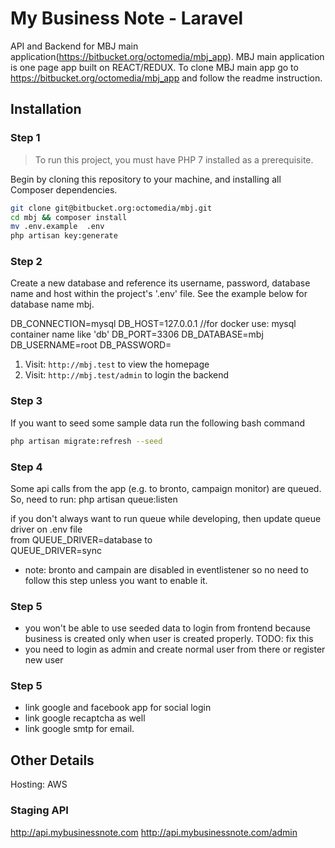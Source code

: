 # My Business Note - Laravel

API and Backend for MBJ main application(https://bitbucket.org/octomedia/mbj_app). MBJ main application is one page app built on REACT/REDUX. To clone MBJ main app go to 
https://bitbucket.org/octomedia/mbj_app and follow the readme instruction.

## Installation

### Step 1

> To run this project, you must have PHP 7 installed as a prerequisite.

Begin by cloning this repository to your machine, and installing all Composer dependencies.

```bash
git clone git@bitbucket.org:octomedia/mbj.git
cd mbj && composer install
mv .env.example  .env
php artisan key:generate
```

### Step 2

Create a new database and reference its username, password, database name and host within the project's '.env' file. See the example below for database name mbj.

DB_CONNECTION=mysql
DB_HOST=127.0.0.1  //for docker use: mysql container name like 'db'
DB_PORT=3306
DB_DATABASE=mbj
DB_USERNAME=root
DB_PASSWORD=

1. Visit: `http://mbj.test` to view the homepage
2. Visit: `http://mbj.test/admin` to login the backend


### Step 3

If you want to seed some sample data run the following bash command

```bash
php artisan migrate:refresh --seed
```

### Step 4
Some api calls from the app (e.g. to bronto, campaign monitor) are queued.
So, need to run: 
php artisan queue:listen

if you don't always want to run queue while developing, then update queue driver on .env file  
from QUEUE_DRIVER=database to  
QUEUE_DRIVER=sync
- note: bronto and campain are disabled in eventlistener
    so no need to follow this step unless you want to enable it.

### Step 5
- you won't be able to use seeded data to login from frontend because business is created only when user is created properly. 
TODO: fix this
- you need to login as admin and create normal user from there or register new user

### Step 5
- link google and facebook app for social login
- link google recaptcha as well
- link google smtp for email.

## Other Details

Hosting: AWS


### Staging API

http://api.mybusinessnote.com
http://api.mybusinessnote.com/admin
